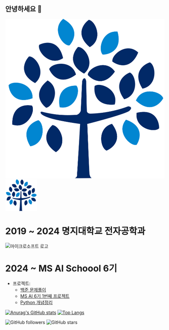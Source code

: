 ## 안녕하세요 👋
![명지대학교 로고](/명지.svg)
<img src="/명지.svg" width="100" height="100">


# 2019 ~ 2024 명지대학교 전자공학과
![마이크로소프트 로고](https://www.google.com/url?sa=i&url=https%3A%2F%2Fnamu.wiki%2Fw%2FMicrosoft&psig=AOvVaw1dWVSW2xUVvrt_ReKNRY3L&ust=1740927672632000&source=images&cd=vfe&opi=89978449&ved=0CBQQjRxqFwoTCODjxJKT6YsDFQAAAAAdAAAAABAE)
# 2024 ~ MS AI Schoool 6기

- 프로젝트:
  - [백준 문제풀이](https://github.com/hongwon1031/Baekjoon_Prac)
  - [MS AI 6기 1번째 프로젝트](https://github.com/hongwon1031/MS_AI_Project_1)
  - [Python 개념정리](https://github.com/hongwon1031/testRepo/tree/main/12)

<!--
**hongwon1031/hongwon1031** is a ✨ _special_ ✨ repository because its `README.md` (this file) appears on your GitHub profile.

Here are some ideas to get you started:

- 🔭 I’m currently working on ...
- 🌱 I’m currently learning ...
- 👯 I’m looking to collaborate on ...
- 🤔 I’m looking for help with ...
- 💬 Ask me about ...
- 📫 How to reach me: ...
- 😄 Pronouns: ...
- ⚡ Fun fact: ...
-->
[![Anurag's GitHub stats](https://github-readme-stats.vercel.app/api?username=hongwon1031&show_icons=true&theme=radical)](https://github.com/anuraghazra/github-readme-stats)
[![Top Langs](https://github-readme-stats.vercel.app/api/top-langs/?username=hongwon1031)](https://github.com/anuraghazra/github-readme-stats)

![GitHub followers](https://img.shields.io/github/followers/hongwon1031?style=social)
![GitHub stars](https://img.shields.io/github/stars/hongwon1031?style=social)
